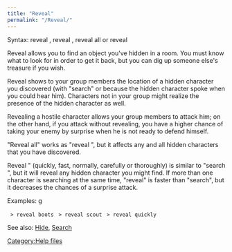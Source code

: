 ```yaml
---
title: "Reveal"
permalink: "/Reveal/"
---
```


Syntax: reveal <object>, reveal <character>, reveal all or reveal
<effort>

Reveal <object> allows you to find an object you've hidden in a room.
You must know what to look for in order to get it back, but you can dig
up someone else's treasure if you wish.

Reveal <character> shows to your group members the location of a hidden
character you discovered (with "search" or because the hidden character
spoke when you could hear him). Characters not in your group might
realize the presence of the hidden character as well.

Revealing a hostile character allows your group members to attack him;
on the other hand, if you attack without revealing, you have a higher
chance of taking your enemy by surprise when he is not ready to defend
himself.

"Reveal all" works as "reveal <character>", but it affects any and all
hidden characters that you have discovered.

Reveal <effort>" (quickly, fast, normally, carefully or thoroughly) is
similar to "search <effort>", but it will reveal any hidden character
you might find. If more than one character is searching at the same
time, "reveal" is faster than "search", but it decreases the chances of
a surprise attack.

Examples: <nowiki>g

` > reveal boots`
` > reveal scout`
` > reveal quickly`

</pre>

See also: [Hide](Hide "wikilink"), [Search](Search "wikilink")

[Category:Help files](Category:Help_files "wikilink")